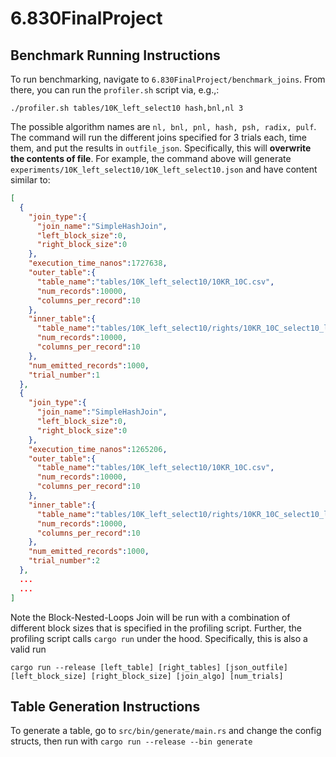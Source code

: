 # 6.830FinalProject

## Benchmark Running Instructions

To run benchmarking, navigate to `6.830FinalProject/benchmark_joins`. From there, you can run the `profiler.sh` script via, e.g.,:

```./profiler.sh tables/10K_left_select10 hash,bnl,nl 3```

The possible algorithm names are `nl, bnl, pnl, hash, psh, radix, pulf`. The command will run the different joins specified for 3 trials each, time them, and put the results in `outfile_json`. Specifically, this will **overwrite the contents of file**. For example, the command above will generate `experiments/10K_left_select10/10K_left_select10.json` and have content similar to:
```JSON
[
  {
    "join_type":{
      "join_name":"SimpleHashJoin",
      "left_block_size":0,
      "right_block_size":0
    },
    "execution_time_nanos":1727638,
    "outer_table":{
      "table_name":"tables/10K_left_select10/10KR_10C.csv",
      "num_records":10000,
      "columns_per_record":10
    },
    "inner_table":{
      "table_name":"tables/10K_left_select10/rights/10KR_10C_select10_left5_right5.csv",
      "num_records":10000,
      "columns_per_record":10
    },
    "num_emitted_records":1000,
    "trial_number":1
  },
  {
    "join_type":{
      "join_name":"SimpleHashJoin",
      "left_block_size":0,
      "right_block_size":0
    },
    "execution_time_nanos":1265206,
    "outer_table":{
      "table_name":"tables/10K_left_select10/10KR_10C.csv",
      "num_records":10000,
      "columns_per_record":10
    },
    "inner_table":{
      "table_name":"tables/10K_left_select10/rights/10KR_10C_select10_left5_right5.csv",
      "num_records":10000,
      "columns_per_record":10
    },
    "num_emitted_records":1000,
    "trial_number":2
  },
  ...
  ...
]
```

Note the Block-Nested-Loops Join will be run with a combination of different block sizes that is specified in the profiling script. Further, the profiling script calls `cargo run` under the hood. Specifically, this is also a valid run

```cargo run --release [left_table] [right_tables] [json_outfile] [left_block_size] [right_block_size] [join_algo] [num_trials]```

## Table Generation Instructions
   To generate a table, go to `src/bin/generate/main.rs` and change the config structs, then run with
   ```cargo run --release --bin generate```
